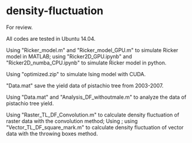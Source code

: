 # density-fluctuation
For review.

All codes are tested in Ubuntu 14.04.

Using "Ricker_model.m" and "Ricker_model_GPU.m" to simulate Ricker model in MATLAB; using "Ricker2D_GPU.ipynb" and "Ricker2D_numba_CPU.ipynb" to simulate Ricker model in python.

Using "optimized.zip" to simulate Ising model with CUDA.

"Data.mat" save the yield data of pistachio tree from 2003-2007.

Using "Data.mat" and "Analysis_DF_withoutmale.m" to analyze the data of pistachio tree yield.

Using "Raster_TL_DF_Convolution.m" to calculate density fluctuation of raster data with the convolution method; Using ; using "Vector_TL_DF_square_mark.m" to calculate density fluctuation of vector data with the throwing boxes method.
